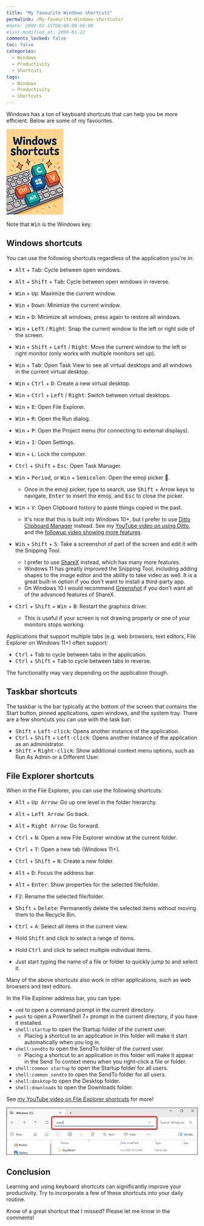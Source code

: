 ```yaml
---
title: "My favourite Windows shortcuts"
permalink: /My-favourite-Windows-shortcuts/
#date: 2099-01-15T00:00:00-06:00
#last_modified_at: 2099-01-22
comments_locked: false
toc: false
categories:
  - Windows
  - Productivity
  - Shortcuts
tags:
  - Windows
  - Productivity
  - Shortcuts
---
```


Windows has a ton of keyboard shortcuts that can help you be more efficient.
Below are some of my favourites.

![Windows shortcuts cartoon image](/assets/Posts/2025-09-24-My-favourit-Windows-shortcuts/windows-shortcuts-cartoon-image.png)

Note that <kbd>Win</kbd> is the Windows key.

## Windows shortcuts

You can use the following shortcuts regardless of the application you're in:

- <kbd>Alt</kbd> + <kbd>Tab</kbd>: Cycle between open windows.
- <kbd>Alt</kbd> + <kbd>Shift</kbd> + <kbd>Tab</kbd>: Cycle between open windows in reverse.

- <kbd>Win</kbd> + <kbd>Up</kbd>: Maximize the current window.
- <kbd>Win</kbd> + <kbd>Down</kbd>: Minimize the current window.
- <kbd>Win</kbd> + <kbd>D</kbd>: Minimize all windows; press again to restore all windows.
- <kbd>Win</kbd> + <kbd>Left</kbd> / <kbd>Right</kbd>: Snap the current window to the left or right side of the screen.
- <kbd>Win</kbd> + <kbd>Shift</kbd> + <kbd>Left</kbd> / <kbd>Right</kbd>: Move the current window to the left or right monitor (only works with multiple monitors set up).

- <kbd>Win</kbd> + <kbd>Tab</kbd>: Open Task View to see all virtual desktops and all windows in the current virtual desktop.
- <kbd>Win</kbd> + <kbd>Ctrl</kbd> + <kbd>D</kbd>: Create a new virtual desktop.
- <kbd>Win</kbd> + <kbd>Ctrl</kbd> + <kbd>Left</kbd> / <kbd>Right</kbd>: Switch between virtual desktops.

- <kbd>Win</kbd> + <kbd>E</kbd>: Open File Explorer.
- <kbd>Win</kbd> + <kbd>R</kbd>: Open the Run dialog.
- <kbd>Win</kbd> + <kbd>P</kbd>: Open the Project menu (for connecting to external displays).
- <kbd>Win</kbd> + <kbd>I</kbd>: Open Settings.
- <kbd>Win</kbd> + <kbd>L</kbd>: Lock the computer.
- <kbd>Ctrl</kbd> + <kbd>Shift</kbd> + <kbd>Esc</kbd>: Open Task Manager.
- <kbd>Win</kbd> + <kbd>Period</kbd>, or <kbd>Win</kbd> + <kbd>Semicolon</kbd>: Open the emoji picker 🤩.
  - Once in the emoji picker, type to search, use <kbd>Shift</kbd> + Arrow keys to navigate, <kbd>Enter</kbd> to insert the emoji, and <kbd>Esc</kbd> to close the picker.

- <kbd>Win</kbd> + <kbd>V</kbd>: Open Clipboard history to paste things copied in the past.
  - It's nice that this is built into Windows 10+, but I prefer to use [Ditto Clipboard Manager](https://sabrogden.github.io/Ditto/) instead.
  See my [YouTube video on using Ditto](https://youtu.be/bBvKvJfWw2c?si=VCoUFqnJAV5VwnAn), and the [followup video showing more features](https://youtu.be/0fRL6PFGckM?si=wILKOwQg1msrnVVN).
- <kbd>Win</kbd> + <kbd>Shift</kbd> + <kbd>S</kbd>: Take a screenshot of part of the screen and edit it with the Snipping Tool.
  - I prefer to use [ShareX](https://getsharex.com) instead, which has many more features.
  - Windows 11 has greatly improved the Snipping Tool, including adding shapes to the image editor and the ability to take video as well.
  It is a great built-in option if you don't want to install a third-party app.
  - On Windows 10 I would recommend [Greenshot](https://getgreenshot.org) if you don't want all of the advanced features of ShareX.

- <kbd>Ctrl</kbd> + <kbd>Shift</kbd> + <kbd>Win</kbd> + <kbd>B</kbd>: Restart the graphics driver.
  - This is useful if your screen is not drawing properly or one of your monitors stops working.

Applications that support multiple tabs (e.g. web browsers, text editors, File Explorer on Windows 11+) often support:

- <kbd>Ctrl</kbd> + <kbd>Tab</kbd> to cycle between tabs in the application.
- <kbd>Ctrl</kbd> + <kbd>Shift</kbd> + <kbd>Tab</kbd> to cycle between tabs in reverse.

The functionality may vary depending on the application though.

## Taskbar shortcuts

The taskbar is the bar typically at the bottom of the screen that contains the Start button, pinned applications, open windows, and the system tray.
There are a few shortcuts you can use with the task bar:

- <kbd>Shift</kbd> + <kbd>Left-click</kbd>: Opens another instance of the application.
- <kbd>Ctrl</kbd> + <kbd>Shift</kbd> + <kbd>Left-click</kbd>: Opens another instance of the application as an administrator.
- <kbd>Shift</kbd> + <kbd>Right-click</kbd>: Show additional context menu options, such as Run As Admin or a Different User.

## File Explorer shortcuts

When in the File Explorer, you can use the following shortcuts:

- <kbd>Alt</kbd> + <kbd>Up Arrow</kbd>: Go up one level in the folder hierarchy.
- <kbd>Alt</kbd> + <kbd>Left Arrow</kbd>: Go back.
- <kbd>Alt</kbd> + <kbd>Right Arrow</kbd>: Go forward.

- <kbd>Ctrl</kbd> + <kbd>N</kbd>: Open a new File Explorer window at the current folder.
- <kbd>Ctrl</kbd> + <kbd>T</kbd>: Open a new tab (Windows 11+).
- <kbd>Ctrl</kbd> + <kbd>Shift</kbd> + <kbd>N</kbd>: Create a new folder.

- <kbd>Alt</kbd> + <kbd>D</kbd>: Focus the address bar.
- <kbd>Alt</kbd> + <kbd>Enter</kbd>: Show properties for the selected file/folder.
- <kbd>F2</kbd>: Rename the selected file/folder.
- <kbd>Shift</kbd> + <kbd>Delete</kbd>: Permanently delete the selected items without moving them to the Recycle Bin.

- <kbd>Ctrl</kbd> + <kbd>A</kbd>: Select all items in the current view.
- Hold <kbd>Shift</kbd> and click to select a range of items.
- Hold <kbd>Ctrl</kbd> and click to select multiple individual items.
- Just start typing the name of a file or folder to quickly jump to and select it.

Many of the above shortcuts also work in other applications, such as web browsers and text editors.

In the File Explorer address bar, you can type:

- `cmd` to open a command prompt in the current directory.
- `pwsh` to open a PowerShell 7+ prompt in the current directory, if you have it installed.
- `shell:startup` to open the Startup folder of the current user.
  - Placing a shortcut to an application in this folder will make it start automatically when you log in.
- `shell:sendto` to open the SendTo folder of the current user.
  - Placing a shortcut to an application in this folder will make it appear in the Send To context menu when you right-click a file or folder.
- `shell:common startup` to open the Startup folder for all users.
- `shell:common sendto` to open the SendTo folder for all users.
- `shell:desktop` to open the Desktop folder.
- `shell:downloads` to open the Downloads folder.

See [my YouTube video on File Explorer shortcuts](https://youtu.be/-ixXAB2Gc0M?si=1lJ7Bx7UJqAQ6U5O) for more!

![File Explorer address bar](/assets/Posts/2025-09-24-My-favourit-Windows-shortcuts/file-explorer-address-bar.png)

## Conclusion

Learning and using keyboard shortcuts can significantly improve your productivity.
Try to incorporate a few of these shortcuts into your daily routine.

Know of a great shortcut that I missed?
Please let me know in the comments!
